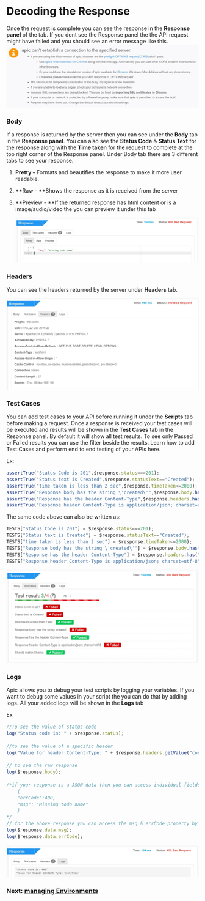 # Decoding the Response

Once the request is complete you can see the response in the **Response panel** of the tab. If you dont see the Response panel the the API request might have failed and you should see an error message like this. ![](/assets/req-error.JPG)

### Body

If a response is returned by the server then you can see under the **Body** tab in the **Response panel**. You can also see the **Status Code** & **Status Text** for the response along with the **Time taken** for the request to complete at the top right corner of the Response panel. Under Body tab there are 3 different tabs to see your response.

1. **Pretty -** Formats and beautifies the response to make it more user readable.
2. **Raw - **Shows the response as it is received from the server
3. **Preview - **If the returned response has html content or is a image/audio/video the you can preview it under this tab

   ![](/assets/apic-response.JPG)

### Headers

You can see the headers returned by the server under **Headers** tab.

![](/assets/apic-headers.JPG)

### Test Cases

You can add test cases to your API before running it under the **Scripts** tab before making a request. Once a response is received your test cases will be executed and results will be shown in the **Test Cases** tab in the Response panel. By default it will show all test results. To see only Passed or Failed results you can use the filter beside the results. Learn how to add Test Cases and perform end to end testing of your APIs here.

Ex:

```js
assertTrue("Status Code is 201",$response.status===201);
assertTrue("Status text is Created",$response.statusText=="Created");
assertTrue("time taken is less than 2 sec",$response.timeTaken<=2000);
assertTrue("Response body has the string \'created\'",$response.body.has("created"));
assertTrue("Response has the header Content-Type",$response.headers.has("Content-Type"));
assertTrue("Response header Content-Type is application/json; charset=utf-8",$response.headers.getValue("content-Type")==="application/json");
```

The same code above can also be written as:

```js
TESTS["Status Code is 201"] = $response.status===201);
TESTS["Status text is Created"] = $response.statusText=="Created");
TESTS["time taken is less than 2 sec"] = $response.timeTaken<=2000);
TESTS["Response body has the string \'created\'"] = $response.body.has("created"));
TESTS["Response has the header Content-Type"] = $response.headers.has("Content-Type"));
TESTS["Response header Content-Type is application/json; charset=utf-8"] = $response.headers.getValue("content-Type")==="application/json");
```

![](/assets/apic-test-result.JPG)

### Logs

Apic allows you to debug your test scripts by logging your variables. If you want to debug some values in your script the you can do that by adding logs. All your added logs will be shown in the **Logs** tab

Ex

```js
//To see the value of status code
log("Status code is: " + $response.status);

//to see the value of a specific header
log("Value for header Content-Type: " + $response.headers.getValue("content-Type"));

// to see the raw response 
log($response.body);

/*if your response is a JSON data then you can access individual fields in your response
    {
    "errCode":400,
    "msg": "Missing todo name"
    }
*/
// for the above response you can access the msg & errCode property by using
log($response.data.msg);
log($response.data.errCode);
```

![](/assets/apic-resp-logs.JPG)



### Next: [managing Environments](/tester/managing-environments.md)



